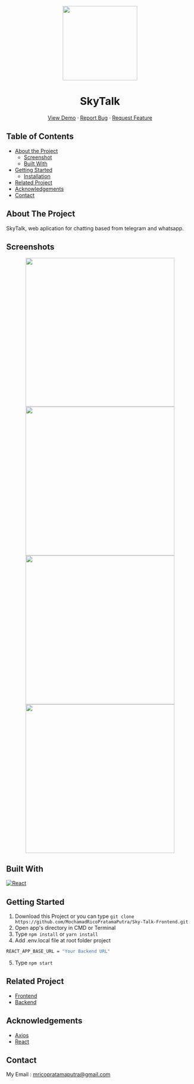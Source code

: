 <p align="center">
  <image align="center" width="200" src='./src/assets/logo.png' />
  <h1 align='center'>SkyTalk</h1>
</p>
  <p align="center">
    <a href="https://skytalk.vercel.app/">View Demo</a>
    ·
    <a href="https://github.com/MochamadRicoPratamaPutra/Sky-Talk-Frontend/issues">Report Bug</a>
    ·
    <a href="https://github.com/MochamadRicoPratamaPutra/Sky-Talk-Frontend/pulls">Request Feature</a>
  </p>

<!-- TABLE OF CONTENTS -->
## Table of Contents

* [About the Project](#about-the-project)
  * [Screenshot](#screenshots)
  * [Built With](#built-with)
* [Getting Started](#getting-started)
  * [Installation](#installation)
* [Related Project](#related-project-backend)
* [Acknowledgements](#acknowledgements)
* [Contact](#contact)

<!-- ABOUT THE PROJECT -->
## About The Project

SkyTalk, web aplication for chatting based from telegram and whatsapp.

## Screenshots
<p align="center">
  <image src='https://i.imgur.com/b6s84pN.png' width=400px/>
  <image src='https://i.imgur.com/i2SOD4E.png' width=400px/>
  <image src='https://cdn.discordapp.com/attachments/886981620186357770/888085849433075712/unknown.png' width=400px/>
  <image src='https://cdn.discordapp.com/attachments/886981620186357770/888086276669075466/unknown.png' width=400px/>
</p>

## Built With

[![React](https://img.shields.io/badge/React-17.0.2-blue)](https://reactjs.org/)

<!-- GETTING STARTED -->

## Getting Started

1. Download this Project or you can type `git clone https://github.com/MochamadRicoPratamaPutra/Sky-Talk-Frontend.git`
2. Open app's directory in CMD or Terminal
3. Type `npm install` or `yarn install`
4. Add .env.local file at root folder project

```sh
REACT_APP_BASE_URL = "Your Backend URL"
```

5. Type `npm start`

<!-- RELATED PROJECT -->

## Related Project

- [Frontend](https://github.com/MochamadRicoPratamaPutra/Sky-Talk-Frontend)
- [Backend](https://github.com/MochamadRicoPratamaPutra/Sky-Talk-Backend)

<!-- ACKNOWLEDGEMENTS -->
## Acknowledgements

- [Axios](https://www.npmjs.com/package/axios)
- [React](https://reactjs.org/)

<!-- CONTACT -->
## Contact

My Email : mricopratamaputra@gmail.com
